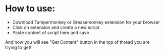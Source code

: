# How to use:
- Download Tampermonkey or Greasemonkey extension for your browser
- Click on extension and create a new script
- Paste content of script here and save

And now you will see "Get Content" button in the top of thread you are trying to get!
